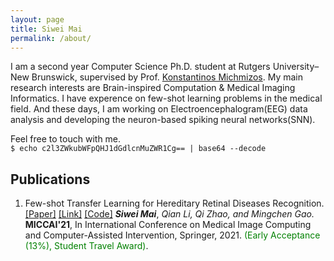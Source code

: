 ```yaml
---
layout: page
title: Siwei Mai
permalink: /about/
---
```


I am a second year Computer Science Ph.D. student at Rutgers University–New Brunswick, supervised by Prof. [Konstantinos Michmizos](http://combra.cs.rutgers.edu/). My main research interests are Brain-inspired Computation & Medical Imaging Informatics. I have experence on few-shot learning problems in the medical field. And these days, I am working on Electroencephalogram(EEG) data analysis and developing the neuron-based spiking neural networks(SNN).

Feel free to touch with me.  
`$ echo c2l3ZWkubWFpQHJ1dGdlcnMuZWR1Cg== | base64 --decode`

## Publications

1. Few-shot Transfer Learning for Hereditary Retinal Diseases Recognition. [\[Paper\]](https://link.springer.com/chapter/10.1007/978-3-030-87237-3_10) [\[Link\]](https://rdcu.be/cRjPD) [\[Code\]](https://github.com/hatute/FSTL4HRDR)
   **_Siwei Mai_**, _Qian Li, Qi Zhao, and Mingchen Gao._  
   **MICCAI'21**, In International Conference on Medical Image Computing and Computer-Assisted Intervention, Springer, 2021.
   <span style="color:#008000">(Early Acceptance (13%), Student Travel Award)</span>.
   <!-- (Early Acceptance (13%), Student Travel Award) -->
